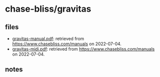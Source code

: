 # chase-bliss/gravitas

## files

* [gravitas-manual.pdf](./grativas-manual.pdf): retrieved from https://www.chasebliss.com/manuals on 2022-07-04.
* [gravitas-midi.pdf](./gravitas-midi.pdf): retrieved from https://www.chasebliss.com/manuals on 2022-07-04.

## notes

